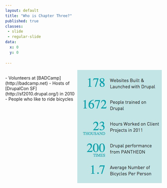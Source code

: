 ```yaml
---
layout: default
title: "Who is Chapter Three?"
published: true
classes:
 - slide
 - regular-slide
data:
  x: 0
  y: 0

---
```

<style type="text/css">
img{float: right;}
h1{text-align: left;}
</style>


<img src="/images/c3facts.jpg" />
<br />
- Volunteers at [BADCamp](http://badcamp.net)
- Hosts of [DrupalCon SF](http://sf2010.drupal.org/) in 2010
- People who like to ride bicycles